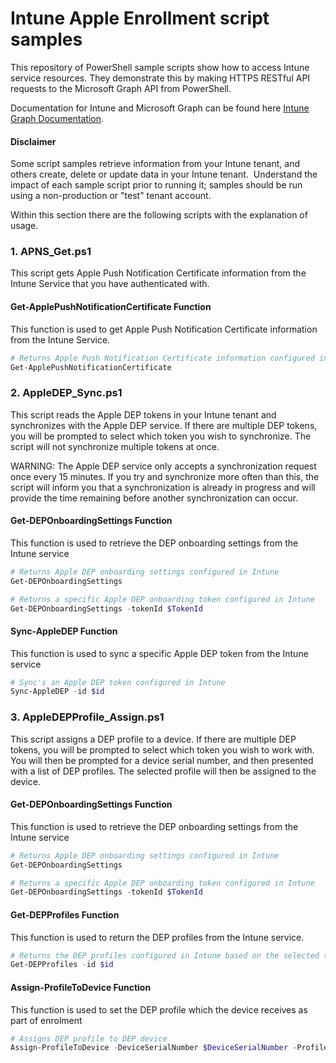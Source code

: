 # Intune Apple Enrollment script samples

This repository of PowerShell sample scripts show how to access Intune service resources.  They demonstrate this by making HTTPS RESTful API requests to the Microsoft Graph API from PowerShell.

Documentation for Intune and Microsoft Graph can be found here [Intune Graph Documentation](https://learn.microsoft.com/graph/api/resources/intune-graph-overview).

#### Disclaimer
Some script samples retrieve information from your Intune tenant, and others create, delete or update data in your Intune tenant.  Understand the impact of each sample script prior to running it; samples should be run using a non-production or "test" tenant account. 

Within this section there are the following scripts with the explanation of usage.

### 1. APNS_Get.ps1
This script gets Apple Push Notification Certificate information from the Intune Service that you have authenticated with.

#### Get-ApplePushNotificationCertificate Function
This function is used to get Apple Push Notification Certificate information from the Intune Service.

```PowerShell
# Returns Apple Push Notification Certificate information configured in Intune
Get-ApplePushNotificationCertificate

```
### 2. AppleDEP_Sync.ps1
This script reads the Apple DEP tokens in your Intune tenant and synchronizes with the Apple DEP service. If there are multiple DEP tokens, you will be prompted to select which token you wish to synchronize. The script will not synchronize multiple tokens at once.

WARNING: The Apple DEP service only accepts a synchronization request once every 15 minutes. If you try and synchronize more often than this, the script will inform you that a synchronization is already in progress and will provide the time remaining before another synchronization can occur.

#### Get-DEPOnboardingSettings Function
This function is used to retrieve the DEP onboarding settings from the Intune service
```PowerShell
# Returns Apple DEP onboarding settings configured in Intune
Get-DEPOnboardingSettings

# Returns a specific Apple DEP onboarding token configured in Intune
Get-DEPOnboardingSettings -tokenId $TokenId
```

#### Sync-AppleDEP Function
This function is used to sync a specific Apple DEP token from the Intune service
```PowerShell
# Sync's an Apple DEP token configured in Intune
Sync-AppleDEP -id $id
```

### 3. AppleDEPProfile_Assign.ps1
This script assigns a DEP profile to a device. If there are multiple DEP tokens, you will be prompted to select which token you wish to work with. You will then be prompted for a device serial number, and then presented with a list of DEP profiles. The selected profile will then be assigned to the device.

#### Get-DEPOnboardingSettings Function
This function is used to retrieve the DEP onboarding settings from the Intune service
```PowerShell
# Returns Apple DEP onboarding settings configured in Intune
Get-DEPOnboardingSettings

# Returns a specific Apple DEP onboarding token configured in Intune
Get-DEPOnboardingSettings -tokenId $TokenId
```
#### Get-DEPProfiles Function
This function is used to return the DEP profiles from the Intune service.

```PowerShell
# Returns the DEP profiles configured in Intune based on the selected token
Get-DEPProfiles -id $id
```
#### Assign-ProfileToDevice Function
This function is used to set the DEP profile which the device receives as part of enrolment

```PowerShell
# Assigns DEP profile to DEP device
Assign-ProfileToDevice -DeviceSerialNumber $DeviceSerialNumber -ProfileId $ProfileID
```
